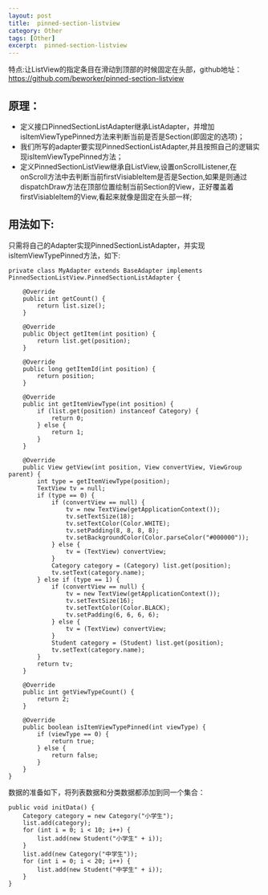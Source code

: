 ```yaml
---
layout: post
title:  pinned-section-listview
category: Other
tags: [Other]
excerpt:  pinned-section-listview
---
```


特点:让ListView的指定条目在滑动到顶部的时候固定在头部，github地址：<https://github.com/beworker/pinned-section-listview>

## 原理： ##

- 定义接口PinnedSectionListAdapter继承ListAdapter，并增加isItemViewTypePinned方法来判断当前是否是Section(即固定的选项)； 
- 我们所写的adapter要实现PinnedSectionListAdapter,并且按照自己的逻辑实现isItemViewTypePinned方法； 
- 定义PinnedSectionListView继承自ListView,设置onScrollListener,在onScroll方法中去判断当前firstVisiableItem是否是Section,如果是则通过dispatchDraw方法在顶部位置绘制当前Section的View，正好覆盖着firstVisiableItem的View,看起来就像是固定在头部一样;

## 用法如下: ##

只需将自己的Adapter实现PinnedSectionListAdapter，并实现isItemViewTypePinned方法，如下:

    private class MyAdapter extends BaseAdapter implements PinnedSectionListView.PinnedSectionListAdapter {

        @Override
        public int getCount() {
            return list.size();
        }

        @Override
        public Object getItem(int position) {
            return list.get(position);
        }

        @Override
        public long getItemId(int position) {
            return position;
        }

        @Override
        public int getItemViewType(int position) {
            if (list.get(position) instanceof Category) {
                return 0;
            } else {
                return 1;
            }
        }

        @Override
        public View getView(int position, View convertView, ViewGroup parent) {
            int type = getItemViewType(position);
            TextView tv = null;
            if (type == 0) {
                if (convertView == null) {
                    tv = new TextView(getApplicationContext());
                    tv.setTextSize(18);
                    tv.setTextColor(Color.WHITE);
                    tv.setPadding(8, 8, 8, 8);
                    tv.setBackgroundColor(Color.parseColor("#000000"));
                } else {
                    tv = (TextView) convertView;
                }
                Category category = (Category) list.get(position);
                tv.setText(category.name);
            } else if (type == 1) {
                if (convertView == null) {
                    tv = new TextView(getApplicationContext());
                    tv.setTextSize(16);
                    tv.setTextColor(Color.BLACK);
                    tv.setPadding(6, 6, 6, 6);
                } else {
                    tv = (TextView) convertView;
                }
                Student category = (Student) list.get(position);
                tv.setText(category.name);
            }
            return tv;
        }

        @Override
        public int getViewTypeCount() {
            return 2;
        }

        @Override
        public boolean isItemViewTypePinned(int viewType) {
            if (viewType == 0) {
                return true;
            } else {
                return false;
            }
        }
    }


数据的准备如下，将列表数据和分类数据都添加到同一个集合：


    public void initData() {
        Category category = new Category("小学生");
        list.add(category);
        for (int i = 0; i < 10; i++) {
            list.add(new Student("小学生" + i));
        }
        list.add(new Category("中学生"));
        for (int i = 0; i < 20; i++) {
            list.add(new Student("中学生" + i));
        }
    }
